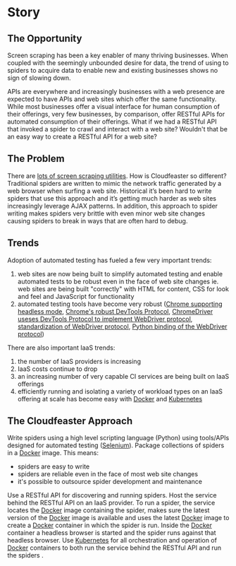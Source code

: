 # Story

## The Opportunity

Screen scraping has been a key enabler of many thriving businesses.
When coupled with the seemingly unbounded desire for data,
the trend of using to spiders to acquire data to enable new
and existing businesses shows no sign of slowing down.

APIs are everywhere and increasingly businesses with a web presence
are expected
to have APIs and web sites which offer the same functionality.
While most businesses offer a visual interface for human consumption
of their offerings,
very few businesses, by comparison, offer RESTful APIs for
automated consumption of their offerings.
What if we had a RESTful API that invoked a
spider to crawl and interact with a web site?
Wouldn't that be an easy way to create a RESTful API for
a web site?

## The Problem

There are
[lots of screen scraping utilities](other_screen_screen_scapers.md).
How is Cloudfeaster so different?
Traditional spiders are written to mimic the network traffic
generated by a web browser when surfing a web site.
Historical it’s been hard to write spiders that use this approach
and it’s getting much harder as web sites increasingly leverage
AJAX patterns.
In addition, this approach to spider writing makes spiders very brittle
with even minor web site changes causing spiders to break
in ways that are often hard to debug.

## Trends

Adoption of automated testing has fueled a few very important trends:
1. web sites are now being built to simplify automated testing
and enable automated tests to be robust even in the face of web
site changes ie. web sites
are being built "correctly" with HTML for content,
CSS for look and feel and JavaScript for functionality
1. automated testing tools have become very robust ([Chrome supporting headless mode](https://developers.google.com/web/updates/2017/04/headless-chrome),
[Chrome's robust DevTools Protocol](https://chromedevtools.github.io/devtools-protocol/),
[ChromeDriver useses DevTools Protocol to implement WebDriver protocol](https://sites.google.com/a/chromium.org/chromedriver/),
[standardization of WebDriver protocol](https://w3c.github.io/webdriver/webdriver-spec.html),
[Python binding of the WebDriver protocol](https://seleniumhq.github.io/selenium/docs/api/py/index.html))

There are also important IaaS trends:

1. the number of IaaS providers is increasing
1. IaaS costs continue to drop
1. an increasing number of very capable CI services
are being built on IaaS offerings
1. efficiently running and isolating a variety of workload types
on an IaaS offering at scale has become easy with [Docker](https://www.docker.com/)
and [Kubernetes](https://kubernetes.io/)

## The Cloudfeaster Approach

Write spiders using a high level scripting language (Python)
using tools/APIs designed for automated testing ([Selenium](http://www.seleniumhq.org/)).
Package collections of spiders in a [Docker](https://www.docker.com/) image.
This means:

  * spiders are easy to write
  * spiders are reliable even in the face of most web site changes
  * it's possible to outsource spider development and maintenance

Use a RESTful API for discovering and running spiders.
Host the service behind the RESTful API on an IaaS provider.
To run a spider, the service locates the [Docker](https://www.docker.com/) image
containing the spider, makes sure the latest version of the [Docker](https://www.docker.com/) image
is available and uses the latest [Docker](https://www.docker.com/) image to
create a [Docker](https://www.docker.com/) container in which the spider is run.
Inside the [Docker](https://www.docker.com/) container a headless browser
is started and the spider runs against that headless browser.
Use [Kubernetes](https://kubernetes.io/) for all orchestration and operation
of [Docker](https://www.docker.com/) containers to both run the service
behind the RESTful API and run the spiders .
